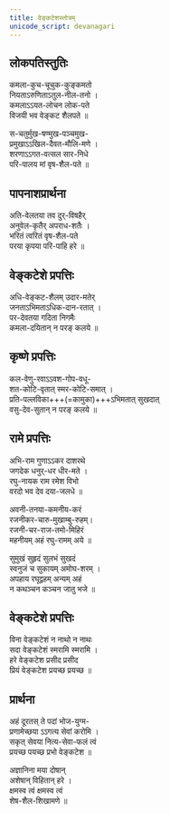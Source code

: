 ```yaml
---
title: वेङ्कटेशस्तोत्रम्
unicode_script: devanagari
---
```


## लोकपतिस्तुतिः
कमला-कुच-चूचुक-कुङ्कमतो  
नियताऽरुणिताऽतुल-नील-तनो ।  
कमलाऽऽयत-लोचन लोक-पते  
विजयी भव वेङ्कट शैलपते ॥

स-चतुर्मुख-षण्मुख-पञ्चमुख-  
प्रमुखाऽऽखिल-दैवत-मौलि-मणे ।  
शरणाऽऽगत-वत्सल सार-निधे  
परि-पालय मां वृष-शैल-पते ॥

## पापनाशप्रार्थना
अति-वेलतया तव दुर्-विषहैर्  
अनुवेल-कृतैर् अपराध-शतैः ।  
भरितं त्वरितं वृष-शैल-पते  
परया कृपया परि-पाहि हरे ॥

## वेङ्कटेशे प्रपत्तिः
अधि-वेङ्कट-शैलम् उदार-मतेर्  
जनताऽभिमताऽधिक-दान-रतात् ।  
पर-देवतया गदिता निगमैः  
कमला-दयितान् न परङ् कलये ॥

## कृष्णे प्रपत्तिः
कल-वेणु-रवाऽऽवश-गोप-वधू-  
शत-कोटि-वृतात् स्मर-कोटि-समात् ।  
प्रति-पल्लविका+++(=कामुका)+++ऽभिमतात् सुखदात्  
वसु-देव-सुतान् न परङ् कलये ॥

## रामे प्रपत्तिः
अभि-राम गुणाऽऽकर दाशरथे  
जगदेक धनुर्-धर धीर-मते ।  
रघु-नायक राम रमेश विभो  
वरदो भव देव दया-जलधे ॥

अवनी-तनया-कमनीय-करं  
रजनीकर-चारु-मुखाम्बु-रुहम्।  
रजनी-चर-राज-तमो-मिहिरं  
महनीयम् अहं रघु-रामम् अये ॥ 
 
सुमुखं सुहृदं सुलभं सुखदं  
स्वनुजं च सुकायम् अमोघ-शरम् ।  
अपहाय रघूद्वहम् अन्यम् अहं  
न कथञ्चन कञ्चन जातु भजे ॥

## वेङ्कटेशे प्रपत्तिः
विना वेङ्कटेशं न नाथो न नाथः  
सदा वेङ्कटेशं स्मरामि स्मरामि ।  
हरे वेङ्कटेश प्रसीद प्रसीद  
प्रियं वेङ्कटेश प्रयच्छ प्रयच्छ ॥

## प्रार्थना
अहं दूरतस् ते पदां भोज-युग्म-  
प्रणामेच्छया ऽऽगत्य सेवां करोमि ।  
सकृत् सेवया नित्य-सेवा-फलं त्वं  
प्रयच्छ पयच्छ प्रभो वेङ्कटेश ॥

अज्ञानिना मया दोषान्  
अशेषान् विहितान् हरे ।  
क्षमस्व त्वं क्षमस्व त्वं  
शेष-शैल-शिखामणे ॥